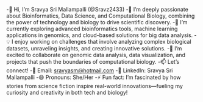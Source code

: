 -👋 Hi, I’m Sravya Sri Mallampalli (@Sravz2433)
-👀 I’m deeply passionate about Bioinformatics, Data Science, and Computational Biology, combining the power of technology and biology to drive scientific discovery.
-🌱 I’m currently exploring advanced bioinformatics tools, machine learning applications in genomics, and cloud-based solutions for big data analysis.
-💡 I enjoy working on challenges that involve analyzing complex biological datasets, unraveling insights, and creating innovative solutions.
-💞️ I’m excited to collaborate on genomic data analysis, data visualization, and projects that push the boundaries of computational biology.
-📫 Let’s connect!
   -📧 Email: sravyasm@hotmail.com
   -💼 LinkedIn: Sravya Sri Mallampalli
-😄 Pronouns: She/Her
-⚡ Fun fact: I’m fascinated by how stories from science fiction inspire real-world innovations—fueling my curiosity and creativity in both tech and biology!
<!---
Sravz2433/Sravz2433 is a ✨ special ✨ repository because its `README.md` (this file) appears on your GitHub profile.
You can click the Preview link to take a look at your changes.
--->
